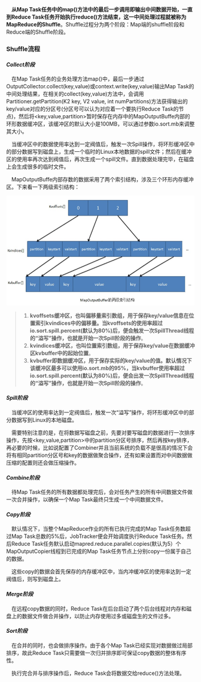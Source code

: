 &ensp;&ensp;**从Map Task任务中的map()方法中的最后一步调用即输出中间数据开始，一直到Reduce Task任务开始执行reduce()方法结束，这一中间处理过程就被称为MapReduce的Shuffle**。Shuffle过程分为两个阶段：Map端的shuffle阶段和Reduce端的Shuffle阶段。 

### Shuffle流程

#### *Collect阶段*

&ensp;&ensp;在Map Task任务的业务处理方法map()中，最后一步通过OutputCollector.collect(key,value)或context.write(key,value)输出Map Task的中间处理结果，在相关的collect(key,value)方法中，会调用Partitioner.getPartition(K2 key, V2 value, int numPartitions)方法获得输出的key/value对应的分区号(分区号可以认为对应着一个要执行Reduce Task的节点)，然后将<key,value,partition>暂时保存在内存中的MapOutputBuffe内部的环形数据缓冲区，该缓冲区的默认大小是100MB，可以通过参数io.sort.mb来调整其大小。

&ensp;&ensp;当缓冲区中的数据使用率达到一定阀值后，触发一次Spill操作，将环形缓冲区中的部分数据写到磁盘上，生成一个临时的Linux本地数据的spill文件；然后在缓冲区的使用率再次达到阀值后，再次生成一个spill文件。直到数据处理完毕，在磁盘上会生成很多的临时文件。

&ensp;&ensp;MapOutputBuffe内部存数的数据采用了两个索引结构，涉及三个环形内存缓冲区。下来看一下两级索引结构：

![](https://github.com/Akmmd/Notes/raw/master/img/collect.jpg)

>1. **kvoffsets缓冲区，也叫偏移量索引数组，用于保存key/value信息在位置索引kvindices中的偏移量。当kvoffsets的使用率超过io.sort.spill.percent(默认为80%)后，便会触发一次SpillThread线程的“溢写”操作，也就是开始一次Spill阶段的操作**。
>2. **kvindices缓冲区，也叫位置索引数组，用于保存key/value在数据缓冲区kvbuffer中的起始位置**。
>3. **kvbuffer即数据缓冲区，用于保存实际的key/value的值。默认情况下该缓冲区最多可以使用io.sort.mb的95%，当kvbuffer使用率超过io.sort.spill.percent(默认为80%)后，便会出发一次SpillThread线程的“溢写”操作，也就是开始一次Spill阶段的操作**。

#### *Spill阶段*

&ensp;&ensp;当缓冲区的使用率达到一定阀值后，触发一次“溢写”操作，将环形缓冲区中的部分数据写到Linux的本地磁盘。 

&ensp;&ensp;需要特别注意的是，在将数据写磁盘之前，先要对要写磁盘的数据进行一次排序操作，先按<key,value,partition>中的partition分区号排序，然后再按key排序，再必要的时候，比如说配置了Combiner并且当前系统的负载不是很高的情况下会将有相同partition分区号和key的数据做聚合操作，还有如果设置而对中间数据做压缩的配置则还会做压缩操作。 

#### *Combine阶段*

&ensp;&ensp;待Map Task任务的所有数据都处理完后，会对任务产生的所有中间数据文件做一次合并操作，以确保一个Map Task最终只生成一个中间数据文件。 

#### *Copy阶段*

&ensp;&ensp;默认情况下，当整个MapReduce作业的所有已执行完成的Map Task任务数超过Map Task总数的5%后，JobTracker便会开始调度执行Reduce Task任务。然后Reduce Task任务默认启动mapred.reduce.parallel.copies(默认为5）个MapOutputCopier线程到已完成的Map Task任务节点上分别copy一份属于自己的数据。

&ensp;&ensp;这些copy的数据会首先保存的内存缓冲区中，当内冲缓冲区的使用率达到一定阀值后，则写到磁盘上。

#### *Merge阶段*

&ensp;&ensp;在远程copy数据的同时，Reduce Task在后台启动了两个后台线程对内存和磁盘上的数据文件做合并操作，以防止内存使用过多或磁盘生的文件过多。 

#### *Sort阶段*

&ensp;&ensp;在合并的同时，也会做排序操作。由于各个Map Task已经实现对数据做过局部排序，故此Reduce Task只需要做一次归并排序即可保证copy数据的整体有序性。

&ensp;&ensp;执行完合并与排序操作后，Reduce Task会将数据交给reduce()方法处理。 

